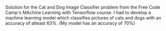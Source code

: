  Solution for the Cat and Dog Image Classifier problem
from the Free Code Camp's MAchine Learning with Tensorflow course.
I had to develop a machine learning model which classifies pictures of cats and dogs with an accuracy of atleast 63%.
(My model has an accuracy of 70%)
